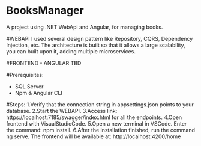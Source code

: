 # BooksManager
A project using .NET WebApi and Angular, for managing books.

#WEBAPI
I used several design pattern like Repository, CQRS, Dependency Injection, etc.
The architecture is built so that it allows a large scalability, you can built upon it, adding multiple microservices.

#FRONTEND - ANGULAR
TBD

#Prerequisites:
- SQL Server
- Npm & Angular CLI

#Steps:
1.Verify that the connection string in appsettings.json points to your database.
2.Start the WEBAPI.
3.Access link: https://localhost:7185/swagger/index.html for all the endpoints.
4.Open frontend with VisualStudioCode.
5.Open a new terminal in VSCode. Enter the command: npm install. 
6.After the installation finished, run the command ng serve. The frontend will be available at: http://localhost:4200/home
